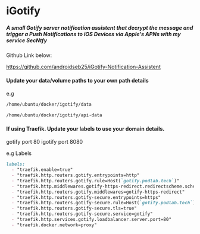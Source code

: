 # iGotify

##### A small Gotify server notification assistent that decrypt the message and trigger a Push Notifications to iOS Devices via Apple's APNs with my service SecNtfy

Github Link below:

https://github.com/androidseb25/iGotify-Notification-Assistent

#### Update your data/volume paths to your own path details

e.g

```markdown
/home/ubuntu/docker/igotify/data
```
```markdown
/home/ubuntu/docker/igotify/api-data
```

#### If using Traefik. Update your labels to use your domain details.

gotify port 80
igotify port 8080

e.g Labels

```markdown
labels:
  - "traefik.enable=true"
  - "traefik.http.routers.gotify.entrypoints=http"
  - "traefik.http.routers.gotify.rule=Host(`gotify.podlab.tech`)"
  - "traefik.http.middlewares.gotify-https-redirect.redirectscheme.scheme=https"
  - "traefik.http.routers.gotify.middlewares=gotify-https-redirect"
  - "traefik.http.routers.gotify-secure.entrypoints=https"
  - "traefik.http.routers.gotify-secure.rule=Host(`gotify.podlab.tech`)"
  - "traefik.http.routers.gotify-secure.tls=true"
  - "traefik.http.routers.gotify-secure.service=gotify"
  - "traefik.http.services.gotify.loadbalancer.server.port=80"
  - "traefik.docker.network=proxy"
```